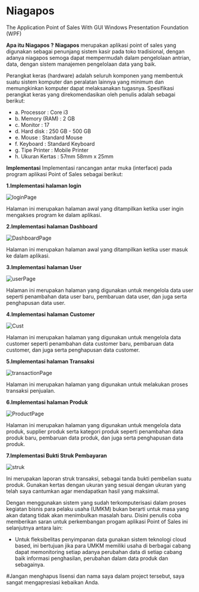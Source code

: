 # Niagapos
The Application Point of Sales With GUI Windows Presentation Foundation (WPF)

**Apa itu Niagapos ?** 
**Niagapos** merupakan aplikasi point of sales yang digunakan sebagai penunjang sistem kasir pada toko tradisional, dengan adanya niagapos semoga dapat mempermudah dalam pengelolaan antrian, data, dengan sistem manajemen pengelolaan data yang baik.

Perangkat keras (hardware) adalah seluruh komponen yang membentuk suatu sistem komputer dan peralatan lainnya yang minimum dan memungkinkan komputer dapat melaksanakan tugasnya. Spesifikasi perangkat keras yang direkomendasikan oleh penulis adalah sebagai berikut:

- a.	Processor		        : Core i3 
- b.	Memory (RAM)	: 2 GB
- c.	Monitor		        : 17
- d.	Hard disk		        : 250 GB - 500 GB
- e.	Mouse			: Standard Mouse
- f.	Keyboard		        : Standard Keyboard
- g.	Tipe Printer		: Mobile Printer
- h.   Ukuran Kertas          : 57mm 58mm x 25mm 


**Implementasi**
Implementasi rancangan antar muka (interface) pada program aplikasi Point of Sales sebagai berikut:


**1.Implementasi halaman login** 

![loginPage](https://user-images.githubusercontent.com/54722742/64163514-9baadf00-ce6b-11e9-94a8-7af6296dbfe8.jpg)

Halaman ini merupakan halaman awal yang ditampilkan ketika user ingin mengakses program ke dalam aplikasi.


**2.Implementasi halaman Dashboard** 

![DashboardPage](https://user-images.githubusercontent.com/54722742/64163553-b1200900-ce6b-11e9-9839-cd4d0732fbba.jpg)

Halaman ini merupakan halaman awal yang ditampilkan ketika user masuk ke dalam aplikasi.


**3.Implementasi halaman User**

![userPage](https://user-images.githubusercontent.com/54722742/64163653-e0367a80-ce6b-11e9-98ef-85422a24d62c.jpg)

Halaman ini merupakan halaman yang digunakan untuk mengelola data user seperti penambahan data user baru, pembaruan data user, dan juga serta penghapusan data user.


**4.Implementasi halaman Customer**

![Cust](https://user-images.githubusercontent.com/54722742/64163762-0e1bbf00-ce6c-11e9-832f-8cd34ad59566.jpg)

Halaman ini merupakan halaman yang digunakan untuk mengelola data customer seperti penambahan data customer baru, pembaruan data customer, dan juga serta penghapusan data customer.


**5.Implementasi halaman Transaksi**

![transactionPage](https://user-images.githubusercontent.com/54722742/64163874-428f7b00-ce6c-11e9-9b4c-6eee2ed5be90.jpg)

Halaman ini merupakan halaman yang digunakan untuk melakukan proses transaksi penjualan.


**6.Implementasi halaman Produk**

![ProductPage](https://user-images.githubusercontent.com/54722742/64163933-5dfa8600-ce6c-11e9-8c48-49f8ab20cef6.jpg)

Halaman ini merupakan halaman yang digunakan untuk mengelola data produk, supplier produk serta kategori produk seperti penambahan data produk baru, pembaruan data produk, dan juga serta penghapusan data produk.


**7.Implementasi Bukti Struk Pembayaran**

![struk](https://user-images.githubusercontent.com/54722742/64164458-7fa83d00-ce6d-11e9-84b9-4495786c3ee2.jpg)

Ini merupakan laporan struk transaksi, sebagai tanda bukti pembelian suatu produk. Gunakan kertas dengan ukuran yang sesuai dengan ukuran yang telah saya cantumkan agar mendapatkan hasil yang maksimal.



Dengan menggunakan sistem yang sudah terkomputerisasi dalam proses kegiatan bisnis para pelaku usaha (UMKM) bukan berarti untuk masa yang akan datang tidak akan menimbulkan masalah baru. Disini penulis coba memberikan saran untuk perkembangan progam aplikasi Point of Sales ini selanjutnya  antara lain:

- Untuk fleksibelitas penyimpanan data gunakan sistem teknologi cloud based, ini bertujuan jika para UMKM memiliki usaha di berbagai cabang dapat memonitoring setiap adanya perubahan data di setiap cabang baik informasi penghasilan, perubahan dalam data produk dan sebagainya.



#Jangan menghapus lisensi dan nama saya dalam project tersebut, saya sangat mengapresiasi kebaikan Anda.
